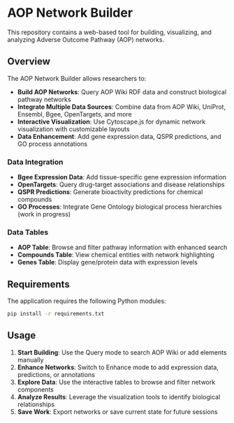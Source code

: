 # AOP Network Builder

This repository contains a web-based tool for building, visualizing, and analyzing Adverse Outcome Pathway (AOP) networks. 

## Overview

The AOP Network Builder allows researchers to:

- **Build AOP Networks**: Query AOP Wiki RDF data and construct biological pathway networks
- **Integrate Multiple Data Sources**: Combine data from AOP Wiki, UniProt, Ensembl, Bgee, OpenTargets, and more
- **Interactive Visualization**: Use Cytoscape.js for dynamic network visualization with customizable layouts
- **Data Enhancement**: Add gene expression data, QSPR predictions, and GO process annotations

### Data Integration

- **Bgee Expression Data**: Add tissue-specific gene expression information
- **OpenTargets**: Query drug-target associations and disease relationships  
- **QSPR Predictions**: Generate bioactivity predictions for chemical compounds
- **GO Processes**: Integrate Gene Ontology biological process hierarchies (work in progress)


### Data Tables
- **AOP Table**: Browse and filter pathway information with enhanced search
- **Compounds Table**: View chemical entities with network highlighting
- **Genes Table**: Display gene/protein data with expression levels

## Requirements

The application requires the following Python modules:

```bash
pip install -r requirements.txt
```

## Usage

1. **Start Building**: Use the Query mode to search AOP Wiki or add elements manually
2. **Enhance Networks**: Switch to Enhance mode to add expression data, predictions, or annotations  
3. **Explore Data**: Use the interactive tables to browse and filter network components
4. **Analyze Results**: Leverage the visualization tools to identify biological relationships
5. **Save Work**: Export networks or save current state for future sessions

